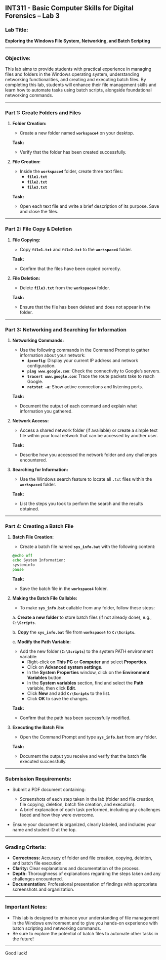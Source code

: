 

## **INT311 - Basic Computer Skills for Digital Forensics – Lab 3**

### **Lab Title:**  
**Exploring the Windows File System, Networking, and Batch Scripting**

---

### **Objective:**
This lab aims to provide students with practical experience in managing files and folders in the Windows operating system, understanding networking functionalities, and creating and executing batch files. By completing this lab, students will enhance their file management skills and learn how to automate tasks using batch scripts, alongside foundational networking commands.

---

### **Part 1: Create Folders and Files**

1. **Folder Creation:**
   - Create a new folder named **`workspace4`** on your desktop.
   
   **Task:**
   - Verify that the folder has been created successfully.

2. **File Creation:**
   - Inside the **`workspace4`** folder, create three text files:
     - **`file1.txt`**
     - **`file2.txt`**
     - **`file3.txt`**

   **Task:**
   - Open each text file and write a brief description of its purpose. Save and close the files.

---

### **Part 2: File Copy & Deletion**

1. **File Copying:**
   - Copy **`file1.txt`** and **`file2.txt`** to the **`workspace4`** folder.

   **Task:**
   - Confirm that the files have been copied correctly.

2. **File Deletion:**
   - Delete **`file3.txt`** from the **`workspace4`** folder.

   **Task:**
   - Ensure that the file has been deleted and does not appear in the folder.

---

### **Part 3: Networking and Searching for Information**

1. **Networking Commands:**
   - Use the following commands in the Command Prompt to gather information about your network:
     - **`ipconfig`**: Display your current IP address and network configuration.
     - **`ping www.google.com`**: Check the connectivity to Google’s servers.
     - **`tracert www.google.com`**: Trace the route packets take to reach Google.
     - **`netstat -a`**: Show active connections and listening ports.

   **Task:**
   - Document the output of each command and explain what information you gathered.

2. **Network Access:**
   - Access a shared network folder (if available) or create a simple text file within your local network that can be accessed by another user.

   **Task:**
   - Describe how you accessed the network folder and any challenges encountered.

3. **Searching for Information:**
   - Use the Windows search feature to locate all `.txt` files within the **`workspace4`** folder.

   **Task:**
   - List the steps you took to perform the search and the results obtained.

---

### **Part 4: Creating a Batch File**

1. **Batch File Creation:**
   - Create a batch file named **`sys_info.bat`** with the following content:
   ```bat
   @echo off
   echo System Information:
   systeminfo
   pause
   ```

   **Task:**
   - Save the batch file in the **`workspace4`** folder.

2. **Making the Batch File Callable:**
   - To make **`sys_info.bat`** callable from any folder, follow these steps:

   a. **Create a new folder** to store batch files (if not already done), e.g., **`C:\Scripts`**.
   
   b. **Copy** the **`sys_info.bat`** file from **`workspace4`** to **`C:\Scripts`**.

   c. **Modify the Path Variable:**
   - Add the new folder (**`C:\Scripts`**) to the system PATH environment variable:
     - Right-click on **This PC** or **Computer** and select **Properties**.
     - Click on **Advanced system settings**.
     - In the **System Properties** window, click on the **Environment Variables** button.
     - In the **System variables** section, find and select the **Path** variable, then click **Edit**.
     - Click **New** and add **`C:\Scripts`** to the list.
     - Click **OK** to save the changes.

   **Task:**
   - Confirm that the path has been successfully modified.

3. **Executing the Batch File:**
   - Open the Command Prompt and type **`sys_info.bat`** from any folder.

   **Task:**
   - Document the output you receive and verify that the batch file executed successfully.

---

### **Submission Requirements:**

- Submit a PDF document containing:
  - Screenshots of each step taken in the lab (folder and file creation, file copying, deletion, batch file creation, and execution).
  - A brief explanation of each task performed, including any challenges faced and how they were overcome.

- Ensure your document is organized, clearly labeled, and includes your name and student ID at the top.

---

### **Grading Criteria:**

- **Correctness:** Accuracy of folder and file creation, copying, deletion, and batch file execution.
- **Clarity:** Clear explanations and documentation of the process.
- **Depth:** Thoroughness of explanations regarding the steps taken and any challenges encountered.
- **Documentation:** Professional presentation of findings with appropriate screenshots and organization.

---

### **Important Notes:**

- This lab is designed to enhance your understanding of file management in the Windows environment and to give you hands-on experience with batch scripting and networking commands.
- Be sure to explore the potential of batch files to automate other tasks in the future!

---

Good luck!